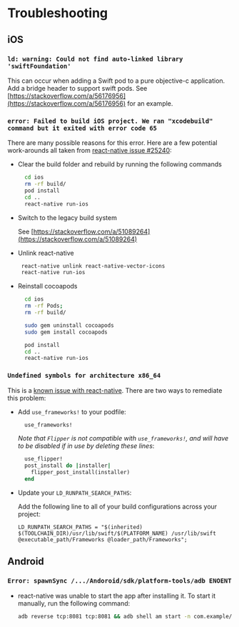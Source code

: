 # Troubleshooting

## iOS

### `ld: warning: Could not find auto-linked library 'swiftFoundation'`

This can occur when adding a Swift pod to a pure objective-c application. Add a bridge header to support swift pods. See [https://stackoverflow.com/a/56176956](https://stackoverflow.com/a/56176956) for an example.

### `error: Failed to build iOS project. We ran "xcodebuild" command but it exited with error code 65`

There are many possible reasons for this error. Here are a few potential work-arounds all taken from [react-native issue \#25240](https://github.com/facebook/react-native/issues/25240):

* Clear the build folder and rebuild by running the following commands

  ```bash
    cd ios
    rm -rf build/
    pod install
    cd ..
    react-native run-ios
  ```

* Switch to the legacy build system

  See [https://stackoverflow.com/a/51089264](https://stackoverflow.com/a/51089264)

* Unlink react-native

  ```bash
   react-native unlink react-native-vector-icons
   react-native run-ios
  ```

* Reinstall cocoapods

  ```bash
    cd ios
    rm -rf Pods;
    rm -rf build/

    sudo gem uninstall cocoapods
    sudo gem install cocoapods

    pod install
    cd ..
    react-native run-ios
  ```

### `Undefined symbols for architecture x86_64`

This is a [known issue with react-native](https://github.com/react-native-community/upgrade-support/issues/77). There are two ways to remediate this problem:

* Add `use_frameworks!` to your podfile:

  ```ruby
    use_frameworks!
  ```

  _Note that `Flipper` is not compatible with `use_frameworks!`, and will have to be disabled if in use by deleting these lines_:

  ```ruby
    use_flipper!
    post_install do |installer|
      flipper_post_install(installer)
    end
  ```

* Update your `LD_RUNPATH_SEARCH_PATHS`:

  Add the following line to all of your build configurations across your project:

  ```text
  LD_RUNPATH_SEARCH_PATHS = "$(inherited) $(TOOLCHAIN_DIR)/usr/lib/swift/$(PLATFORM_NAME) /usr/lib/swift @executable_path/Frameworks @loader_path/Frameworks";
  ```

## Android

### `Error: spawnSync /.../Andoroid/sdk/platform-tools/adb ENOENT`

* react-native was unable to start the app after installing it. To start it manually, run the following command:

  ```bash
  adb reverse tcp:8081 tcp:8081 && adb shell am start -n com.example/com.example.MainActivity
  ```

